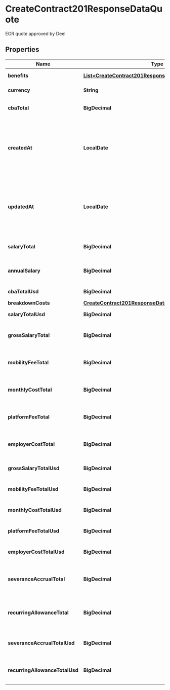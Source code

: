 

# CreateContract201ResponseDataQuote

EOR quote approved by Deel

## Properties

| Name | Type | Description | Notes |
|------------ | ------------- | ------------- | -------------|
|**benefits** | [**List&lt;CreateContract201ResponseDataQuoteBenefitsInner&gt;**](CreateContract201ResponseDataQuoteBenefitsInner.md) | Array of benefits |  [optional] |
|**currency** | **String** | Currency code. |  [optional] |
|**cbaTotal** | **BigDecimal** | Total CBA in local currency |  [optional] |
|**createdAt** | **LocalDate** | Short date in format ISO-8601 (YYYY-MM-DD). For example: 2022-12-31. |  [optional] |
|**updatedAt** | **LocalDate** | Short date in format ISO-8601 (YYYY-MM-DD). For example: 2022-12-31. |  [optional] |
|**salaryTotal** | **BigDecimal** | Total salary in local currency |  [optional] |
|**annualSalary** | **BigDecimal** | Annual Salary in local currency |  [optional] |
|**cbaTotalUsd** | **BigDecimal** | Total CBA in USD |  [optional] |
|**breakdownCosts** | [**CreateContract201ResponseDataQuoteBreakdownCosts**](CreateContract201ResponseDataQuoteBreakdownCosts.md) |  |  [optional] |
|**salaryTotalUsd** | **BigDecimal** | Total salary in USD |  [optional] |
|**grossSalaryTotal** | **BigDecimal** | Total gross salary in local currency |  [optional] |
|**mobilityFeeTotal** | **BigDecimal** | Total mobility fee in local currency |  [optional] |
|**monthlyCostTotal** | **BigDecimal** | Total monthly cost in local currency |  [optional] |
|**platformFeeTotal** | **BigDecimal** | Total platform fee in local currency |  [optional] |
|**employerCostTotal** | **BigDecimal** | Total employer cost in local currency |  [optional] |
|**grossSalaryTotalUsd** | **BigDecimal** | Total gross salary in USD |  [optional] |
|**mobilityFeeTotalUsd** | **BigDecimal** | Total mobility fee in USD |  [optional] |
|**monthlyCostTotalUsd** | **BigDecimal** | Total monthly cost in USD |  [optional] |
|**platformFeeTotalUsd** | **BigDecimal** | Total platform fee in USD |  [optional] |
|**employerCostTotalUsd** | **BigDecimal** | Total employer cost in USD |  [optional] |
|**severanceAccrualTotal** | **BigDecimal** | Total severance accrual in local currency |  [optional] |
|**recurringAllowanceTotal** | **BigDecimal** | Total recurring allowance in local currency |  [optional] |
|**severanceAccrualTotalUsd** | **BigDecimal** | Total severance accrual in USD |  [optional] |
|**recurringAllowanceTotalUsd** | **BigDecimal** | Total recurring allowance in USD |  [optional] |



